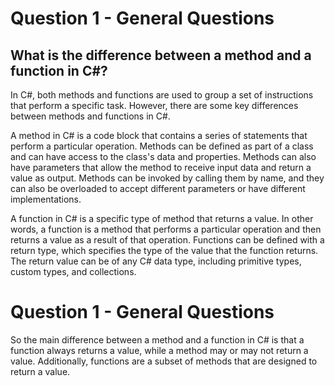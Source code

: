 # Question 1 - General Questions

## What is the difference between a method and a function in C#?

In C#, both methods and functions are used to group a set of instructions that perform a specific task. However, there are some key differences between methods and functions in C#.

A method in C# is a code block that contains a series of statements that perform a particular operation. Methods can be defined as part of a class and can have access to the class's data and properties. Methods can also have parameters that allow the method to receive input data and return a value as output. Methods can be invoked by calling them by name, and they can also be overloaded to accept different parameters or have different implementations.

A function in C# is a specific type of method that returns a value. In other words, a function is a method that performs a particular operation and then returns a value as a result of that operation. Functions can be defined with a return type, which specifies the type of the value that the function returns. The return value can be of any C# data type, including primitive types, custom types, and collections.
# Question 1 - General Questions
So the main difference between a method and a function in C# is that a function always returns a value, while a method may or may not return a value. Additionally, functions are a subset of methods that are designed to return a value.
